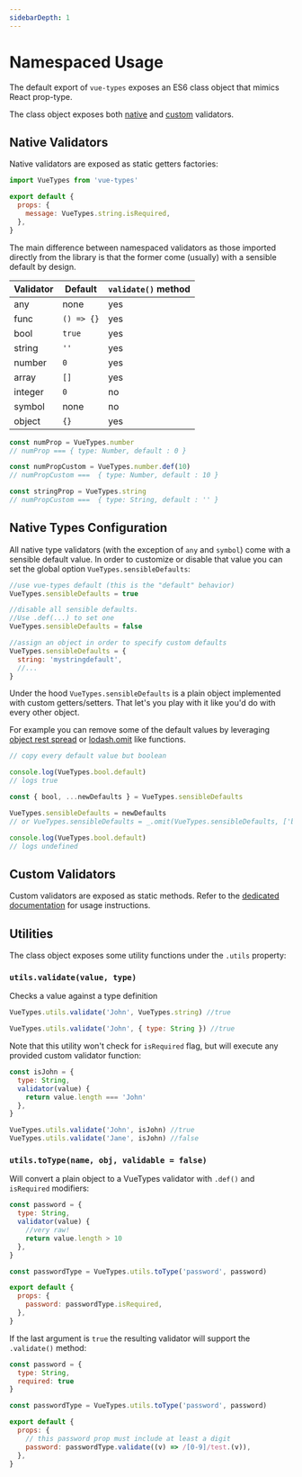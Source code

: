 ```yaml
---
sidebarDepth: 1
---
```


# Namespaced Usage

The default export of `vue-types` exposes an ES6 class object that mimics React prop-type.

The class object exposes both [native](/validators.html#native-validators) and [custom](/validators.html#custom-validators) validators.

## Native Validators

Native validators are exposed as static getters factories:

```js
import VueTypes from 'vue-types'

export default {
  props: {
    message: VueTypes.string.isRequired,
  },
}
```

The main difference between namespaced validators as those imported directly from the library is that the former come (usually) with a sensible default by design.

<a name="default-values"></name>

| Validator | Default    | `validate()` method |
| --------- | ---------- | ------------------- |
| any       | none       | yes                 |
| func      | `() => {}` | yes                 |
| bool      | `true`     | yes                 |
| string    | `''`       | yes                 |
| number    | `0`        | yes                 |
| array     | `[]`       | yes                 |
| integer   | `0`        | no                  |
| symbol    | none       | no                  |
| object    | `{}`       | yes                 |

```js
const numProp = VueTypes.number
// numProp === { type: Number, default : 0 }

const numPropCustom = VueTypes.number.def(10)
// numPropCustom ===  { type: Number, default : 10 }

const stringProp = VueTypes.string
// numPropCustom ===  { type: String, default : '' }
```

## Native Types Configuration

All native type validators (with the exception of `any` and `symbol`) come with a sensible default value. In order to customize or disable that value you can set the global option `VueTypes.sensibleDefaults`:

```js
//use vue-types default (this is the "default" behavior)
VueTypes.sensibleDefaults = true

//disable all sensible defaults.
//Use .def(...) to set one
VueTypes.sensibleDefaults = false

//assign an object in order to specify custom defaults
VueTypes.sensibleDefaults = {
  string: 'mystringdefault',
  //...
}
```

Under the hood `VueTypes.sensibleDefaults` is a plain object implemented with custom getters/setters. That let's you play with it like you'd do with every other object.

For example you can remove some of the default values by leveraging [object rest spread](https://developer.mozilla.org/en-US/docs/Web/JavaScript/Reference/Operators/Spread_syntax#Spread_in_object_literals) or [lodash.omit](https://lodash.com/docs/4.17.11#omit) like functions.

```js
// copy every default value but boolean

console.log(VueTypes.bool.default)
// logs true

const { bool, ...newDefaults } = VueTypes.sensibleDefaults

VueTypes.sensibleDefaults = newDefaults
// or VueTypes.sensibleDefaults = _.omit(VueTypes.sensibleDefaults, ['bool'])

console.log(VueTypes.bool.default)
// logs undefined
```

## Custom Validators

Custom validators are exposed as static methods. Refer to the [dedicated documentation](/validators.html#custom-validators) for usage instructions.

## Utilities

The class object exposes some utility functions under the `.utils` property:

### `utils.validate(value, type)`

Checks a value against a type definition

```js
VueTypes.utils.validate('John', VueTypes.string) //true

VueTypes.utils.validate('John', { type: String }) //true
```

Note that this utility won't check for `isRequired` flag, but will execute any provided custom validator function:

```js
const isJohn = {
  type: String,
  validator(value) {
    return value.length === 'John'
  },
}

VueTypes.utils.validate('John', isJohn) //true
VueTypes.utils.validate('Jane', isJohn) //false
```

### `utils.toType(name, obj, validable = false)`

Will convert a plain object to a VueTypes validator with `.def()` and `isRequired` modifiers:

```js
const password = {
  type: String,
  validator(value) {
    //very raw!
    return value.length > 10
  },
}

const passwordType = VueTypes.utils.toType('password', password)

export default {
  props: {
    password: passwordType.isRequired,
  },
}
```

If the last argument is `true` the resulting validator will support the `.validate()` method:

```js
const password = {
  type: String,
  required: true
}

const passwordType = VueTypes.utils.toType('password', password)

export default {
  props: {
    // this password prop must include at least a digit
    password: passwordType.validate((v) => /[0-9]/test.(v)),
  },
}
```
